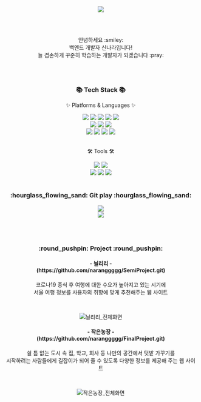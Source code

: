 <div align=center>
	<img src="https://github.com/naranggggg/Shinnara/assets/149359209/cd2ede4e-b1e1-4507-bfe2-57abdd90585d?height=200&section=header" />	
</div>

<br><br>

<div align=center>
  <p>
    안녕하세요 :smiley: <br>
    백엔드 개발자 신나라입니다! <br>
    늘 겸손하게 꾸준히 학습하는 개발자가 되겠습니다 :pray:
  </p>  
</div>

<br><br>

<div align=center>
	<h3>📚 Tech Stack 📚</h3>
	<p>✨ Platforms & Languages ✨</p>
</div>
<div align="center">
  <img src="https://img.shields.io/badge/Java-007396?style=flat&logo=OpenJDK&logoColor=white"/>
	<img src="https://img.shields.io/badge/HTML5-E34F26?style=flat&logo=HTML5&logoColor=white" />
	<img src="https://img.shields.io/badge/CSS3-1572B6?style=flat&logo=CSS3&logoColor=white" />
	<img src="https://img.shields.io/badge/JavaScript-F7DF1E?style=flat&logo=JavaScript&logoColor=white" />
	<img src="https://img.shields.io/badge/jQuery-0769AD?style=flat&logo=jQuery&logoColor=white" />
	<br>
	<img src="https://img.shields.io/badge/Spring-6DB33F?style=flat&logo=Spring&logoColor=white" />
	<img src="https://img.shields.io/badge/Bootstrap-7952B3?style=flat&logo=Bootstrap&logoColor=white" />
	<img src="https://img.shields.io/badge/Oracle%20SQL-F80000?style=flat&logo=Oracle&logoColor=white" />
  <br>
  <img src="https://img.shields.io/badge/json-000000?style=flat&logo=JSON&logoColor=white" />
  <img src="https://img.shields.io/badge/gson-F3702A?style=flat&logoColor=white" />
  <img src="https://img.shields.io/badge/ajax-F9CB61?style=flat&logoColor=white" />
  <img src="https://img.shields.io/badge/Mybatis-FC494A?style=flat&logoColor=white" />
</div>

<br>

<div align=center>
	<p>🛠 Tools 🛠</p>
</div>
<div align=center>
	<img src="https://img.shields.io/badge/Eclipse%20IDE-2C2255?style=flat&logo=EclipseIDE&logoColor=white" />
  <img src="https://img.shields.io/badge/Spring%20Tool%20Suite-6DB33F?style=flat&logo=Spring&logoColor=white" />
  <br>
	<img src="https://img.shields.io/badge/Visual%20Studio%20Code-007ACC?style=flat&logo=VisualStudioCode&logoColor=white" />
	<img src="https://img.shields.io/badge/Tomcat-F8DC75?style=flat&logo=ApacheTomcat&logoColor=white" />
	<img src="https://img.shields.io/badge/GitHub-181717?style=flat&logo=GitHub&logoColor=white" />
</div>

<br>

<div align=center>
  <h3>:hourglass_flowing_sand: Git play :hourglass_flowing_sand:</h3>
  <img src="https://github-readme-stats.vercel.app/api/top-langs/?username=naranggggg&layout=compact">
  <br>
  <img src="https://github-readme-stats.vercel.app/api?username=naranggggg&show_icons=true">
</div>

<br><br>

<div align=center>
  <h3>:round_pushpin: Project :round_pushpin:</h3>
  
  <h4> - 늴리리 - <br>
      (https://github.com/naranggggg/SemiProject.git) 
  </h4>
  <p>코로나19 종식 후 여행에 대한 수요가 높아지고 있는 시기에
     <br>
    서울 여행 정보를 사용자의 취향에 맞게 추천해주는 웹 사이트
  </p>
  <br>
  
  ![늴리리_전체화면](https://github.com/naranggggg/Shinnara/assets/149359209/4286d00d-416b-4f04-92fb-2337c0570beb)

  <h4> - 작은농장 - <br>
      (https://github.com/naranggggg/FinalProject.git)

  </h4>
  <p>쉴 틈 없는 도시 속 집, 학교, 회사 등 나만의 공간에서 텃밭 가꾸기를 <br>
    시작하려는 사람들에게 길잡이가 되어 줄 수 있도록 다양한 정보를 제공해 주는 웹 사이트
  </p>
  <br>
  
  ![작은농장_전체화면](https://github.com/naranggggg/Shinnara/assets/149359209/3d489d7f-0d88-4433-88e9-d2edfab22f6e)
  
</div>












